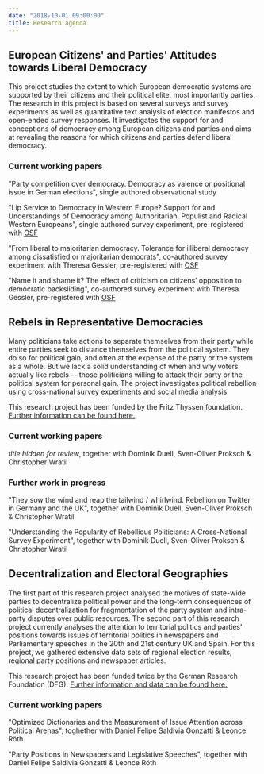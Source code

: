 ```yaml
---
date: "2018-10-01 09:00:00"
title: Research agenda
---
```


## European Citizens' and Parties' Attitudes towards Liberal Democracy

This project studies the extent to which European democratic systems are supported by their citizens and their political elite, most importantly parties. The research in this project is based on several surveys and survey experiments as well as quantitative text analysis of election manifestos and open-ended survey responses. It investigates the support for and conceptions of democracy among European citizens and parties and aims at revealing the reasons for which citizens and parties defend liberal democracy.

### Current working papers

"Party competition over democracy. Democracy as valence or positional issue in German elections", single authored observational study

"Lip Service to Democracy in Western Europe? Support for and Understandings of Democracy among Authoritarian, Populist and Radical Western Europeans", single authored survey experiment, pre-registered with [OSF](https://osf.io/47xp2/)

"From liberal to majoritarian democracy. Tolerance for illiberal democracy among dissatisfied or majoritarian democrats", co-authored survey experiment with Theresa Gessler, pre-registered with [OSF](https://osf.io/47xp2/)

"Name it and shame it? The effect of criticism on citizens’ opposition to democratic backsliding", co-authored survey experiment with Theresa Gessler, pre-registered with [OSF](https://osf.io/47xp2/)


## Rebels in Representative Democracies

Many politicians take actions to separate themselves from their party while entire parties seek to distance themselves from the political system. They do so for political gain, and often at the expense of the party or the system as a whole. But we lack a solid understanding of when and why voters actually like rebels -- those politicians willing to attack their party or the political system for personal gain. The project investigates political rebellion using cross-national survey experiments and social media analysis.

This research project has been funded by the Fritz Thyssen foundation. [Further information can be found here.](https://cccp.uni-koeln.de/de/research/current-research-projects/rebels-in-representative-democracy-the-appeal-and-consequences-of-political-defection-in-europe/)

### Current working papers

_title hidden for review_, together with Dominik Duell, Sven-Oliver Proksch & Christopher Wratil


### Further work in progress

"They sow the wind and reap the tailwind / whirlwind. Rebellion on Twitter in Germany and the UK", together with Dominik Duell, Sven-Oliver Proksch & Christopher Wratil

"Understanding the Popularity of Rebellious Politicians: A Cross-National Survey Experiment", together with Dominik Duell, Sven-Oliver Proksch & Christopher Wratil

## Decentralization and Electoral Geographies

The first part of this research project analysed the motives of state-wide parties to decentralize political power and the long-term consequences of political decentralization for fragmentation of the party system and intra-party disputes over public resources. The second part of this research project currently analyses the attention to territorial politics and parties' positions towards issues of territorial politics in newspapers and Parliamentary speeches in the 20th and 21st century UK and Spain. For this project, we gathered extensive data sets of regional election results, regional party positions and newspaper articles. 

This research project has been funded twice by the German Research Foundation (DFG). [Further information and data can be found here.](https://cccp.uni-koeln.de/de/research/current-research-projects/deg-decentralization-and-electoral-geographies-i-ii)

### Current working papers

"Optimized Dictionaries and the Measurement of Issue Attention across Political Arenas", toghether with Daniel Felipe Saldivia Gonzatti & Leonce Röth

"Party Positions in Newspapers and Legislative Speeches", together with Daniel Felipe Saldivia Gonzatti & Leonce Röth
